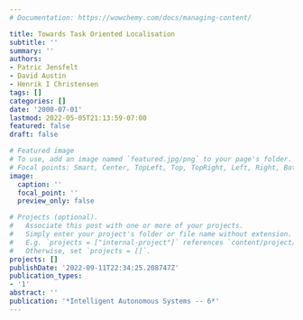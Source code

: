 ```yaml
---
# Documentation: https://wowchemy.com/docs/managing-content/

title: Towards Task Oriented Localisation
subtitle: ''
summary: ''
authors:
- Patric Jensfelt
- David Austin
- Henrik I Christensen
tags: []
categories: []
date: '2000-07-01'
lastmod: 2022-05-05T21:13:59-07:00
featured: false
draft: false

# Featured image
# To use, add an image named `featured.jpg/png` to your page's folder.
# Focal points: Smart, Center, TopLeft, Top, TopRight, Left, Right, BottomLeft, Bottom, BottomRight.
image:
  caption: ''
  focal_point: ''
  preview_only: false

# Projects (optional).
#   Associate this post with one or more of your projects.
#   Simply enter your project's folder or file name without extension.
#   E.g. `projects = ["internal-project"]` references `content/project/deep-learning/index.md`.
#   Otherwise, set `projects = []`.
projects: []
publishDate: '2022-09-11T22:34:25.208747Z'
publication_types:
- '1'
abstract: ''
publication: '*Intelligent Autonomous Systems -- 6*'
---
```

